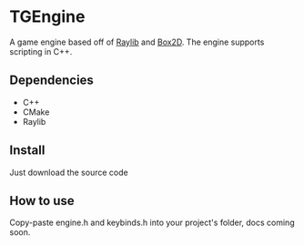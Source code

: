 # TGEngine
A game engine based off of [Raylib](https://github.com/raysan5/raylib) and [Box2D](https://github.com/erincatto/box2d). The engine supports scripting in C++.
## Dependencies
* C++
* CMake
* Raylib
## Install
Just download the source code
## How to use
Copy-paste engine.h and keybinds.h into your project's folder, docs coming soon.
